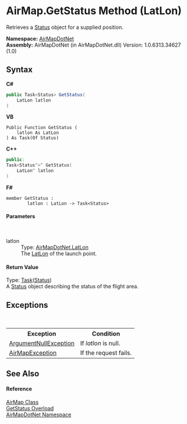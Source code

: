 # AirMap.GetStatus Method (LatLon)
 

Retrieves a <a href="T_AirMapDotNet_Entities_StatusAPI_Status">Status</a> object for a supplied position.

**Namespace:**&nbsp;<a href="N_AirMapDotNet">AirMapDotNet</a><br />**Assembly:**&nbsp;AirMapDotNet (in AirMapDotNet.dll) Version: 1.0.6313.34627 (1.0)

## Syntax

**C#**<br />
``` C#
public Task<Status> GetStatus(
	LatLon latlon
)
```

**VB**<br />
``` VB
Public Function GetStatus ( 
	latlon As LatLon
) As Task(Of Status)
```

**C++**<br />
``` C++
public:
Task<Status^>^ GetStatus(
	LatLon^ latlon
)
```

**F#**<br />
``` F#
member GetStatus : 
        latlon : LatLon -> Task<Status> 

```


#### Parameters
&nbsp;<dl><dt>latlon</dt><dd>Type: <a href="T_AirMapDotNet_LatLon">AirMapDotNet.LatLon</a><br />The <a href="T_AirMapDotNet_LatLon">LatLon</a> of the launch point.</dd></dl>

#### Return Value
Type: <a href="http://msdn2.microsoft.com/en-us/library/dd321424" target="_blank">Task</a>(<a href="T_AirMapDotNet_Entities_StatusAPI_Status">Status</a>)<br />A <a href="T_AirMapDotNet_Entities_StatusAPI_Status">Status</a> object describing the status of the flight area.

## Exceptions
&nbsp;<table><tr><th>Exception</th><th>Condition</th></tr><tr><td><a href="http://msdn2.microsoft.com/en-us/library/27426hcy" target="_blank">ArgumentNullException</a></td><td>If *latlon* is null.</td></tr><tr><td><a href="T_AirMapDotNet_AirMapException">AirMapException</a></td><td>If the request fails.</td></tr></table>

## See Also


#### Reference
<a href="T_AirMapDotNet_AirMap">AirMap Class</a><br /><a href="Overload_AirMapDotNet_AirMap_GetStatus">GetStatus Overload</a><br /><a href="N_AirMapDotNet">AirMapDotNet Namespace</a><br />